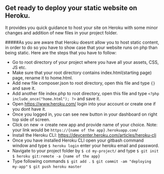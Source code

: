 
## Get ready to deploy your static website on Heroku.

It provides you quick guidance to host your site on Heroku with some minor changes and addition of new files in your project folder.

#####As you are aware that Heroku doesnt allow you to host static content, in order to do so you have to show case that your website runs on php than being static. Here are the steps that you have to follow:



- Go to root directory of your project where you have all your assets, CSS, JS etc. 
- Make sure that your root directory contains index.html(starting page) page, rename it to home.html.
- Add new file composer.json to root directory, open this file and type `{}` and save it.
- Add another file index.php to root directory, open this file and type `<?php include_once("home.html"); ?>` and save it.
- Open https://www.heroku.com/ login into your account or create one if you dont have it.
- Once you logged in, you can see new button in your dashboard on right top side of screen.
- Click on new -> create new app and provide name of your choice. Note: your link would be `https://{name of the app}.herokuapp.com/` 
- Install the Heroku CLI: https://devcenter.heroku.com/articles/heroku-cli
- Once you have installed Heroku CLI open your gitbash command window and type `$ heroku login` enter your heroku email and password.
- Navigate to your project folder by `$ cd my-project/` and type
    `$ git init                                                     `
    `$ heroku git:remote -a {name of the app}`
- Type following commands
`$ git add .`
`$ git commit -am "deploying my-app"`
`$ git push heroku master`

